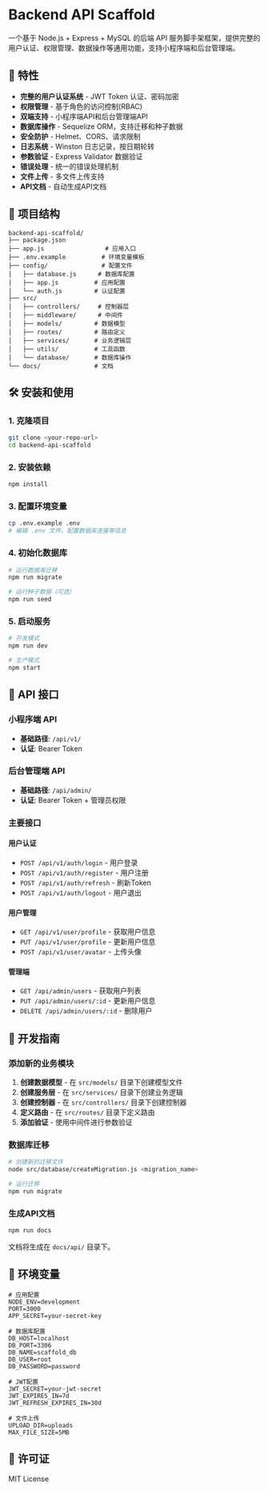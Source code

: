 # Backend API Scaffold

一个基于 Node.js + Express + MySQL 的后端 API 服务脚手架框架，提供完整的用户认证、权限管理、数据操作等通用功能，支持小程序端和后台管理端。

## 🚀 特性

- **完整的用户认证系统** - JWT Token 认证、密码加密
- **权限管理** - 基于角色的访问控制(RBAC)
- **双端支持** - 小程序端API和后台管理端API
- **数据库操作** - Sequelize ORM，支持迁移和种子数据
- **安全防护** - Helmet、CORS、请求限制
- **日志系统** - Winston 日志记录，按日期轮转
- **参数验证** - Express Validator 数据验证
- **错误处理** - 统一的错误处理机制
- **文件上传** - 多文件上传支持
- **API文档** - 自动生成API文档

## 📁 项目结构

```
backend-api-scaffold/
├── package.json
├── app.js                 # 应用入口
├── .env.example          # 环境变量模板
├── config/               # 配置文件
│   ├── database.js      # 数据库配置
│   ├── app.js          # 应用配置
│   └── auth.js         # 认证配置
├── src/
│   ├── controllers/     # 控制器层
│   ├── middleware/      # 中间件
│   ├── models/         # 数据模型
│   ├── routes/         # 路由定义
│   ├── services/       # 业务逻辑层
│   ├── utils/          # 工具函数
│   └── database/       # 数据库操作
└── docs/               # 文档
```

## 🛠 安装和使用

### 1. 克隆项目
```bash
git clone <your-repo-url>
cd backend-api-scaffold
```

### 2. 安装依赖
```bash
npm install
```

### 3. 配置环境变量
```bash
cp .env.example .env
# 编辑 .env 文件，配置数据库连接等信息
```

### 4. 初始化数据库
```bash
# 运行数据库迁移
npm run migrate

# 运行种子数据（可选）
npm run seed
```

### 5. 启动服务
```bash
# 开发模式
npm run dev

# 生产模式
npm start
```

## 📖 API 接口

### 小程序端 API
- **基础路径**: `/api/v1/`
- **认证**: Bearer Token

### 后台管理端 API
- **基础路径**: `/api/admin/`
- **认证**: Bearer Token + 管理员权限

### 主要接口

#### 用户认证
- `POST /api/v1/auth/login` - 用户登录
- `POST /api/v1/auth/register` - 用户注册
- `POST /api/v1/auth/refresh` - 刷新Token
- `POST /api/v1/auth/logout` - 用户退出

#### 用户管理
- `GET /api/v1/user/profile` - 获取用户信息
- `PUT /api/v1/user/profile` - 更新用户信息
- `POST /api/v1/user/avatar` - 上传头像

#### 管理端
- `GET /api/admin/users` - 获取用户列表
- `PUT /api/admin/users/:id` - 更新用户信息
- `DELETE /api/admin/users/:id` - 删除用户

## 🔧 开发指南

### 添加新的业务模块

1. **创建数据模型** - 在 `src/models/` 目录下创建模型文件
2. **创建服务层** - 在 `src/services/` 目录下创建业务逻辑
3. **创建控制器** - 在 `src/controllers/` 目录下创建控制器
4. **定义路由** - 在 `src/routes/` 目录下定义路由
5. **添加验证** - 使用中间件进行参数验证

### 数据库迁移

```bash
# 创建新的迁移文件
node src/database/createMigration.js <migration_name>

# 运行迁移
npm run migrate
```

### 生成API文档

```bash
npm run docs
```

文档将生成在 `docs/api/` 目录下。

## 🔐 环境变量

```env
# 应用配置
NODE_ENV=development
PORT=3000
APP_SECRET=your-secret-key

# 数据库配置
DB_HOST=localhost
DB_PORT=3306
DB_NAME=scaffold_db
DB_USER=root
DB_PASSWORD=password

# JWT配置
JWT_SECRET=your-jwt-secret
JWT_EXPIRES_IN=7d
JWT_REFRESH_EXPIRES_IN=30d

# 文件上传
UPLOAD_DIR=uploads
MAX_FILE_SIZE=5MB
```

## 📝 许可证

MIT License